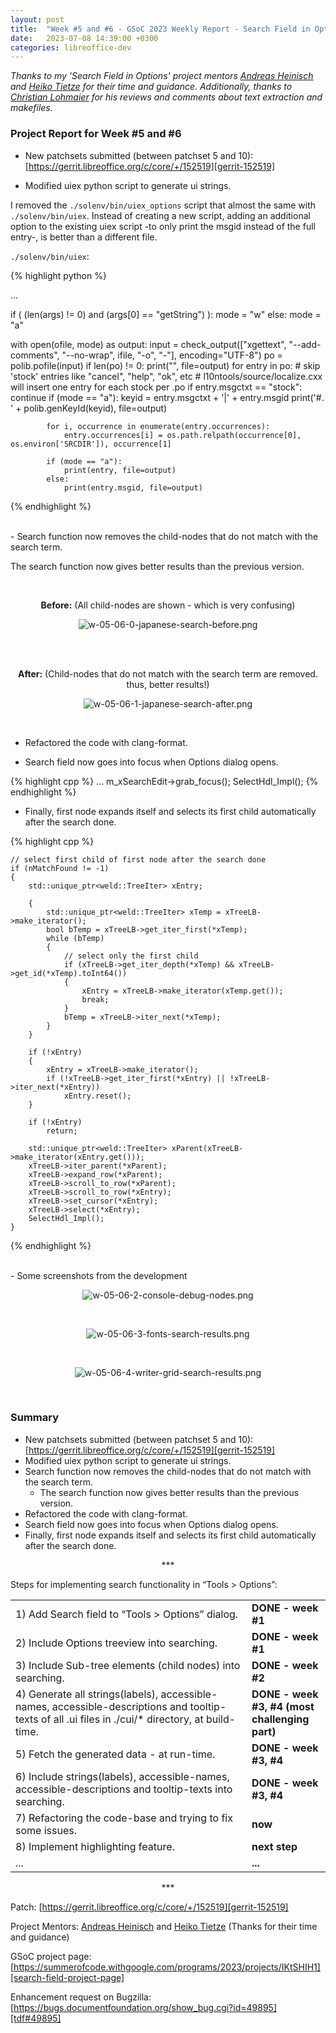 ```yaml
---
layout: post
title:  "Week #5 and #6 - GSoC 2023 Weekly Report - Search Field in Options"
date:   2023-07-08 14:39:00 +0300
categories: libreoffice-dev
---
```


_Thanks to my 'Search Field in Options' project mentors <u>Andreas Heinisch</u> and <u>Heiko Tietze</u> for their time and guidance. Additionally, thanks to <u>Christian Lohmaier</u> for his reviews and comments about text extraction and makefiles._

### Project Report for Week #5 and #6

- New patchsets submitted (between patchset 5 and 10): [https://gerrit.libreoffice.org/c/core/+/152519][gerrit-152519]

- Modified uiex python script to generate ui strings.

I removed the `./solenv/bin/uiex_options` script that almost the same with `./solenv/bin/uiex`. Instead of creating a new script, adding an additional option to the existing uiex script -to only print the msgid instead of the full entry-, is better than a different file.

`./solenv/bin/uiex`:

{% highlight python %}

...

if ( (len(args) != 0) and (args[0] == "getString") ):
    mode = "w"
else:
    mode = "a"

with open(ofile, mode) as output:
    input = check_output(["xgettext", "--add-comments", "--no-wrap", ifile, "-o", "-"], encoding="UTF-8")
    po = polib.pofile(input)
    if len(po) != 0:
        print("", file=output)
        for entry in po:
            # skip 'stock' entries like "cancel", "help", "ok", etc
            # l10ntools/source/localize.cxx will insert one entry for each stock per .po
            if entry.msgctxt == "stock":
                continue
            if (mode == "a"):
                keyid = entry.msgctxt + '|' + entry.msgid
                print('#. ' + polib.genKeyId(keyid), file=output)

            for i, occurrence in enumerate(entry.occurrences):
                entry.occurrences[i] = os.path.relpath(occurrence[0], os.environ['SRCDIR']), occurrence[1]

            if (mode == "a"):
                print(entry, file=output)
            else:
                print(entry.msgid, file=output)

{% endhighlight %}

<br>
- Search function now removes the child-nodes that do not match with the search term.

The search function now gives better results than the previous version.

<br>
<p align="center">
<b>Before:</b> (All child-nodes are shown - which is very confusing)
</p>

<p align="center">
  <img src="../../../../folder/libreoffice-png/w-05-06-0-japanese-search-before.png" alt="w-05-06-0-japanese-search-before.png" title="japanese search results - before"/>
</p><br>

<br>
<p align="center">
<b>After:</b> (Child-nodes that do not match with the search term are removed. thus, better results!)
</p>

<p align="center">
  <img src="../../../../folder/libreoffice-png/w-05-06-1-japanese-search-after.png" alt="w-05-06-1-japanese-search-after.png" title="japanese search results - after"/>
</p><br>

- Refactored the code with clang-format.

- Search field now goes into focus when Options dialog opens.

{% highlight cpp %}
...
m_xSearchEdit->grab_focus();
SelectHdl_Impl();
{% endhighlight %}

- Finally, first node expands itself and selects its first child automatically after the search done.

{% highlight cpp %}

    // select first child of first node after the search done
    if (nMatchFound != -1)
    {
        std::unique_ptr<weld::TreeIter> xEntry;

        {
            std::unique_ptr<weld::TreeIter> xTemp = xTreeLB->make_iterator();
            bool bTemp = xTreeLB->get_iter_first(*xTemp);
            while (bTemp)
            {
                // select only the first child
                if (xTreeLB->get_iter_depth(*xTemp) && xTreeLB->get_id(*xTemp).toInt64())
                {
                    xEntry = xTreeLB->make_iterator(xTemp.get());
                    break;
                }
                bTemp = xTreeLB->iter_next(*xTemp);
            }
        }

        if (!xEntry)
        {
            xEntry = xTreeLB->make_iterator();
            if (!xTreeLB->get_iter_first(*xEntry) || !xTreeLB->iter_next(*xEntry))
                xEntry.reset();
        }

        if (!xEntry)
            return;

        std::unique_ptr<weld::TreeIter> xParent(xTreeLB->make_iterator(xEntry.get()));
        xTreeLB->iter_parent(*xParent);
        xTreeLB->expand_row(*xParent);
        xTreeLB->scroll_to_row(*xParent);
        xTreeLB->scroll_to_row(*xEntry);
        xTreeLB->set_cursor(*xEntry);
        xTreeLB->select(*xEntry);
        SelectHdl_Impl();
    }

{% endhighlight %}

<br>
- Some screenshots from the development

<p align="center">
  <img src="../../../../folder/libreoffice-png/w-05-06-2-console-debug-nodes.png" alt="w-05-06-2-console-debug-nodes.png" title="console-debug-nodes"/>
</p><br>

<p align="center">
  <img src="../../../../folder/libreoffice-png/w-05-06-3-fonts-search-results.png" alt="w-05-06-3-fonts-search-results.png" title="fonts-search-results"/>
</p><br>

<p align="center">
  <img src="../../../../folder/libreoffice-png/w-05-06-4-writer-grid-search-results.png" alt="w-05-06-4-writer-grid-search-results.png" title="writer-grid-search-results"/>
</p><br>

### Summary

- New patchsets submitted (between patchset 5 and 10): [https://gerrit.libreoffice.org/c/core/+/152519][gerrit-152519]
- Modified uiex python script to generate ui strings.
- Search function now removes the child-nodes that do not match with the search term.
    - The search function now gives better results than the previous version.
- Refactored the code with clang-format.
- Search field now goes into focus when Options dialog opens.
- Finally, first node expands itself and selects its first child automatically after the search done.

<p align="center">
    ***
</p>

Steps for implementing search functionality in “Tools > Options”:

<table style="width:100%">
    <tbody>
        <tr>
            <td style="width:75%">1) Add Search field to “Tools > Options” dialog.</td>
            <td colspan="2"><b>DONE - week #1</b></td>
        </tr>
        <tr>
            <td>2) Include Options treeview into searching.</td>
            <td colspan="2"><b>DONE - week #1</b></td>
        </tr>
        <tr>
            <td>3) Include Sub-tree elements (child nodes) into searching.</td>
            <td><b>DONE - week #2</b></td>
        </tr>
        <tr>
            <td>4) Generate all strings(labels), accessible-names, accessible-descriptions and tooltip-texts of all .ui files in ./cui/* directory, at build-time.</td>
            <td><b>DONE - week #3, #4 (most challenging part)</b></td>
        </tr>
        <tr>
            <td>5) Fetch the generated data - at run-time.</td>
            <td><b>DONE - week #3, #4</b></td>
        </tr>
        <tr>
            <td>6) Include strings(labels), accessible-names, accessible-descriptions and tooltip-texts into searching.</td>
            <td><b>DONE - week #3, #4</b></td>
        </tr>
        <tr>
            <td>7) Refactoring the code-base and trying to fix some issues.</td>
            <td><b>now</b></td>
        </tr>
        <tr>
            <td>8) Implement highlighting feature.</td>
            <td><b>next step</b></td>
        </tr>
        <tr>
            <td>...</td>
            <td><b>...</b></td>
        </tr>
    </tbody>
</table>

<p align="center">
    ***
</p>

Patch: [https://gerrit.libreoffice.org/c/core/+/152519][gerrit-152519]

Project Mentors: <u>Andreas Heinisch</u> and <u>Heiko Tietze</u> (Thanks for their time and guidance)

GSoC project page: [https://summerofcode.withgoogle.com/programs/2023/projects/IKtSHIH1][search-field-project-page]

Enhancement request on Bugzilla: [https://bugs.documentfoundation.org/show_bug.cgi?id=49895][tdf#49895]

[search-field-project-page]: https://summerofcode.withgoogle.com/programs/2023/projects/IKtSHIH1

[tdf#49895]: https://bugs.documentfoundation.org/show_bug.cgi?id=49895

[gerrit-152519]: https://gerrit.libreoffice.org/c/core/+/152519
